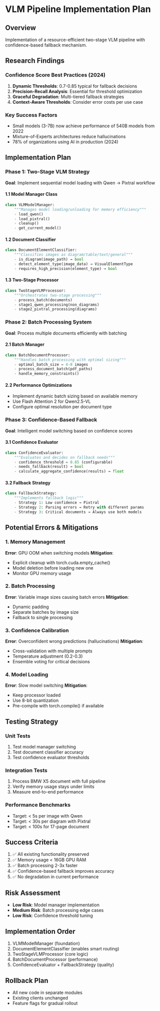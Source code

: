 # VLM Pipeline Implementation Plan

## Overview
Implementation of a resource-efficient two-stage VLM pipeline with confidence-based fallback mechanism.

## Research Findings

### Confidence Score Best Practices (2024)
1. **Dynamic Thresholds**: 0.7-0.85 typical for fallback decisions
2. **Precision-Recall Analysis**: Essential for threshold optimization
3. **Graceful Degradation**: Multi-tiered fallback strategies
4. **Context-Aware Thresholds**: Consider error costs per use case

### Key Success Factors
- Small models (3-7B) now achieve performance of 540B models from 2022
- Mixture-of-Experts architectures reduce hallucinations
- 78% of organizations using AI in production (2024)

## Implementation Plan

### Phase 1: Two-Stage VLM Strategy
**Goal**: Implement sequential model loading with Qwen → Pixtral workflow

#### 1.1 Model Manager Class
```python
class VLMModelManager:
    """Manages model loading/unloading for memory efficiency"""
    - load_qwen()
    - load_pixtral()
    - cleanup()
    - get_current_model()
```

#### 1.2 Document Classifier
```python
class DocumentElementClassifier:
    """Classifies images as diagram/table/text/general"""
    - is_diagram(image_path) → bool
    - detect_element_type(image_data) → VisualElementType
    - requires_high_precision(element_type) → bool
```

#### 1.3 Two-Stage Processor
```python
class TwoStageVLMProcessor:
    """Orchestrates two-stage processing"""
    - process_batch(documents)
    - stage1_qwen_processing(non_diagrams)
    - stage2_pixtral_processing(diagrams)
```

### Phase 2: Batch Processing System
**Goal**: Process multiple documents efficiently with batching

#### 2.1 Batch Manager
```python
class BatchDocumentProcessor:
    """Handles batch processing with optimal sizing"""
    - optimal_batch_size = 4-8 images
    - process_document_batch(pdf_paths)
    - handle_memory_constraints()
```

#### 2.2 Performance Optimizations
- Implement dynamic batch sizing based on available memory
- Use Flash Attention 2 for Qwen2.5-VL
- Configure optimal resolution per document type

### Phase 3: Confidence-Based Fallback
**Goal**: Intelligent model switching based on confidence scores

#### 3.1 Confidence Evaluator
```python
class ConfidenceEvaluator:
    """Evaluates and decides on fallback needs"""
    - confidence_threshold = 0.85 (configurable)
    - needs_fallback(result) → bool
    - calculate_aggregate_confidence(results) → float
```

#### 3.2 Fallback Strategy
```python
class FallbackStrategy:
    """Implements fallback logic"""
    - Strategy 1: Low confidence → Pixtral
    - Strategy 2: Parsing errors → Retry with different params
    - Strategy 3: Critical documents → Always use both models
```

## Potential Errors & Mitigations

### 1. Memory Management
**Error**: GPU OOM when switching models
**Mitigation**: 
- Explicit cleanup with torch.cuda.empty_cache()
- Model deletion before loading new one
- Monitor GPU memory usage

### 2. Batch Processing
**Error**: Variable image sizes causing batch errors
**Mitigation**:
- Dynamic padding
- Separate batches by image size
- Fallback to single processing

### 3. Confidence Calibration
**Error**: Overconfident wrong predictions (hallucinations)
**Mitigation**:
- Cross-validation with multiple prompts
- Temperature adjustment (0.2-0.3)
- Ensemble voting for critical decisions

### 4. Model Loading
**Error**: Slow model switching
**Mitigation**:
- Keep processor loaded
- Use 8-bit quantization
- Pre-compile with torch.compile() if available

## Testing Strategy

### Unit Tests
1. Test model manager switching
2. Test document classifier accuracy
3. Test confidence evaluator thresholds

### Integration Tests
1. Process BMW X5 document with full pipeline
2. Verify memory usage stays under limits
3. Measure end-to-end performance

### Performance Benchmarks
- Target: < 5s per image with Qwen
- Target: < 30s per diagram with Pixtral
- Target: < 100s for 17-page document

## Success Criteria
1. ✅ All existing functionality preserved
2. ✅ Memory usage < 16GB GPU RAM
3. ✅ Batch processing 2-3x faster
4. ✅ Confidence-based fallback improves accuracy
5. ✅ No degradation in current performance

## Risk Assessment
- **Low Risk**: Model manager implementation
- **Medium Risk**: Batch processing edge cases
- **Low Risk**: Confidence threshold tuning

## Implementation Order
1. VLMModelManager (foundation)
2. DocumentElementClassifier (enables smart routing)
3. TwoStageVLMProcessor (core logic)
4. BatchDocumentProcessor (performance)
5. ConfidenceEvaluator + FallbackStrategy (quality)

## Rollback Plan
- All new code in separate modules
- Existing clients unchanged
- Feature flags for gradual rollout